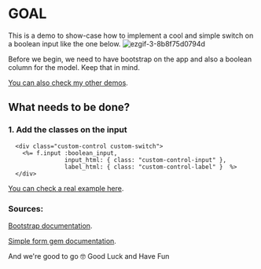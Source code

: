 # GOAL

This is a demo to show-case how to implement a cool and simple switch on a boolean input like the one below.
![ezgif-3-8b8f75d0794d](https://user-images.githubusercontent.com/45776359/109394704-16d93e00-7907-11eb-9bf3-264454892399.gif)

Before we begin, we need to have bootstrap on the app and also a boolean column for the model. Keep that in mind.

[You can also check my other demos](https://github.com/andrerferrer/dedemos/blob/master/README.md#ded%C3%A9mos).

## What needs to be done?

### 1. Add the classes on the input

```erb
  <div class="custom-control custom-switch">
    <%= f.input :boolean_input, 
                input_html: { class: "custom-control-input" }, 
                label_html: { class: "custom-control-label" }  %>
  </div>
```

[You can check a real example here](app/views/restaurants/new.html.erb).


### Sources:
[Bootstrap documentation](https://getbootstrap.com/docs/4.2/components/forms/).

[Simple form gem documentation](https://github.com/heartcombo/simple_form).

And we're good to go 🤓
Good Luck and Have Fun
